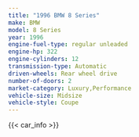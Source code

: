 ```yaml
---
title: "1996 BMW 8 Series"
make: BMW
model: 8 Series
year: 1996
engine-fuel-type: regular unleaded
engine-hp: 322
engine-cylinders: 12
transmission-type: Automatic
driven-wheels: Rear wheel drive
number-of-doors: 2
market-category: Luxury,Performance
vehicle-size: Midsize
vehicle-style: Coupe
---
```


{{< car_info >}}
